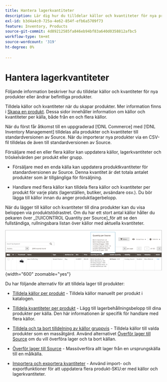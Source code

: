 ```yaml
---
title: Hantera lagerkvantiteter
description: Lär dig hur du tilldelar källor och kvantiteter för nya produkter eller ändrar befintliga produkter.
exl-id: b3d4a4c0-725a-4e62-854f-efb6a5709f73
feature: Inventory, Products
source-git-commit: 4d89212585fa846eb94bf83a640d0358812afbc5
workflow-type: tm+mt
source-wordcount: '319'
ht-degree: 0%

---
```


# Hantera lagerkvantiteter

Följande information beskriver hur du tilldelar källor och kvantiteter för nya produkter eller ändrar befintliga produkter.

Tilldela källor och kvantiteter när du skapar produkter. Mer information finns i [Skapa en produkt](../catalog/product-create.md). Dessa sidor innehåller information om källor och kvantiteter per källa, både från en och flera källor.

När du först får åtkomst till en uppgraderad [!DNL Commerce] med [!DNL Inventory Management] tilldelas alla produkter och kvantiteter till standardversionen av Source. När du importerar nya produkter via en CSV-fil tilldelas de även till standardversionen av Source.

Försäljare med en eller flera källor kan uppdatera källor, lagerkvantiteter och tröskelvärden per produkt eller grupp.

- Försäljare med en enda källa kan uppdatera produktkvantiteter för standardversionen av Source. Denna kvantitet är det totala antalet produkter som är tillgängliga för försäljning.

- Handlare med flera källor kan tilldela flera källor och kvantiteter per produkt för varje plats (lagerställen, butiker, avsändare osv.). Du bör lägga till källor innan du anger produktlagerbelopp.

När du lägger till källor och kvantiteter till dina produkter kan du visa beloppen via produktstödrastret. Om du har ett stort antal källor håller du pekaren över _[!UICONTROL Quantity per Source]_för att se den fullständiga, rullningsbara listan över källor med aktuella kvantiteter.

![Produktkvantiteter per källa](assets/inventory-product-quantity.png){width="600" zoomable="yes"}

Du har följande alternativ för att tilldela lager till produkter:

- [Tilldela källor per produkt](sources-assign-per-product.md) - Tilldela källor manuellt per produkt i katalogen.

- [Tilldela kvantiteter per produkt](quantities-assign-per-product.md) - Lägg till lagerbehållningsbelopp till dina produkter per källa. Den här informationen är specifik för handlare med flera källor.

- [Tilldela och ta bort tilldelning av källor gruppvis](bulk-assignment.md) - Tilldela källor till valda produkter som en massåtgärd. Använd alternativet [Överför lager till Source](inventory-transfer.md) om du vill överföra lager och ta bort källan.

- [Överför lager till Source](inventory-transfer.md) - Massöverföra allt lager från en ursprungskälla till en målkälla.

- [Importera och exportera kvantiteter](inventory-import-export.md) - Använd import- och exportfunktioner för att uppdatera flera produkt-SKU:er med källor och lagerkvantiteter.

